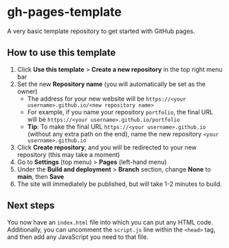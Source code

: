 # gh-pages-template

A very basic template repository to get started with GitHub pages.

## How to use this template

1. Click **Use this template** > **Create a new repository** in the top right menu bar
2. Set the new **Repository name** (you will automatically be set as the owner)
    - The address for your new website will be `https://<your username>.github.io/<new repository name>`
    - For example, if you name your repository `portfolio`, the final URL will be `https://<your username>.github.io/portfolio`
    - **Tip**: To make the final URL `https://<your username>.github.io` (without any extra path on the end), name the new repository `<your username>.github.io`
3. Click **Create repository**, and you will be redirected to your new repository (this may take a moment)
4. Go to **Settings** (top menu) > **Pages** (left-hand menu)
5. Under the **Build and deployment** > **Branch** section, change **None** to **main**, then **Save**
6. The site will immediately be published, but will take 1-2 minutes to build.

## Next steps

You now have an `index.html` file into which you can put any HTML code. Additionally, you can uncomment the `script.js` line within the `<head>` tag, and then add any JavaScript you need to that file.
